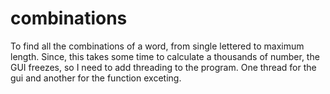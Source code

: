 # combinations
To find all the combinations of a word, from single lettered to maximum length. 
Since, this takes some time to calculate a thousands of number, the GUI freezes, so I need to add threading
to the program. One thread for the gui and another for the function exceting.
